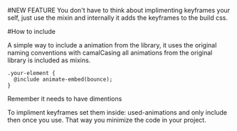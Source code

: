 #NEW FEATURE
You don't have to think about implimenting keyframes your self, just use the mixin and internally it adds the keyframes to the build css.

#How to include

A simple way to include a animation from the library, it uses the original naming conventions with camalCasing all animations from the original library is included as mixins.

    .your-element {
      @include animate-embed(bounce);
    }

Remember it needs to have dimentions

To impliment keyframes set them inside: used-animations and only include then once you use. That way you minimize the code in your project.
